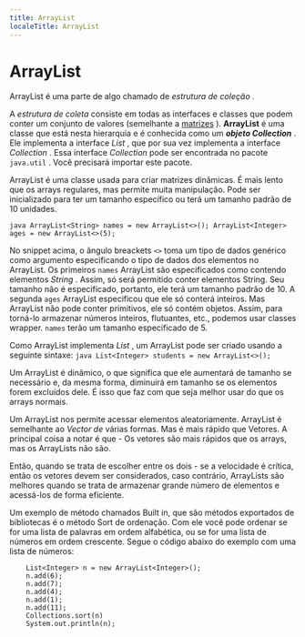 ```yaml
---
title: ArrayList
localeTitle: ArrayList
---
```

# ArrayList

ArrayList é uma parte de algo chamado de _estrutura de coleção_ .

A _estrutura de coleta_ consiste em todas as interfaces e classes que podem conter um conjunto de valores (semelhante a [matrizes](https://docs.oracle.com/javase/tutorial/java/nutsandbolts/arrays.html) ). **ArrayList** é uma classe que está nesta hierarquia e é conhecida como um _**objeto Collection**_ . Ele implementa a interface _List_ , que por sua vez implementa a interface _Collection_ . Essa interface _Collection_ pode ser encontrada no pacote `java.util` . Você precisará importar este pacote.

ArrayList é uma classe usada para criar matrizes dinâmicas. É mais lento que os arrays regulares, mas permite muita manipulação. Pode ser inicializado para ter um tamanho específico ou terá um tamanho padrão de 10 unidades.

`java ArrayList<String> names = new ArrayList<>(); ArrayList<Integer> ages = new ArrayList<>(5);`

No snippet acima, o ângulo breackets `<>` toma um tipo de dados genérico como argumento especificando o tipo de dados dos elementos no ArrayList. Os primeiros `names` ArrayList são especificados como contendo elementos _String_ . Assim, só será permitido conter elementos String. Seu tamanho não é especificado, portanto, ele terá um tamanho padrão de 10. A segunda `ages` ArrayList especificou que ele só conterá inteiros. Mas ArrayList não pode conter primitivos, ele só contém objetos. Assim, para torná-lo armazenar números inteiros, flutuantes, etc., podemos usar classes wrapper. `names` terão um tamanho especificado de 5.

Como ArrayList implementa _List_ , um ArrayList pode ser criado usando a seguinte sintaxe: `java List<Integer> students = new ArrayList<>();`

Um ArrayList é dinâmico, o que significa que ele aumentará de tamanho se necessário e, da mesma forma, diminuirá em tamanho se os elementos forem excluídos dele. É isso que faz com que seja melhor usar do que os arrays normais.

Um ArrayList nos permite acessar elementos aleatoriamente. ArrayList é semelhante ao _Vector de_ várias formas. Mas é mais rápido que Vetores. A principal coisa a notar é que - Os vetores são mais rápidos que os arrays, mas os ArrayLists não são.

Então, quando se trata de escolher entre os dois - se a velocidade é crítica, então os vetores devem ser considerados, caso contrário, ArrayLists são melhores quando se trata de armazenar grande número de elementos e acessá-los de forma eficiente.

Um exemplo de método chamados Built in, que são métodos exportados de bibliotecas é o método Sort de ordenação. Com ele você pode ordenar se for uma lista de palavras em ordem alfabética, ou se for uma lista de números em ordem crescente.
Segue o código abaixo do exemplo com uma lista de números:

		List<Integer> n = new ArrayList<Integer>();
		n.add(6);
		n.add(7);
		n.add(4);
		n.add(1);
		n.add(11);
		Collections.sort(n)
		System.out.println(n);
